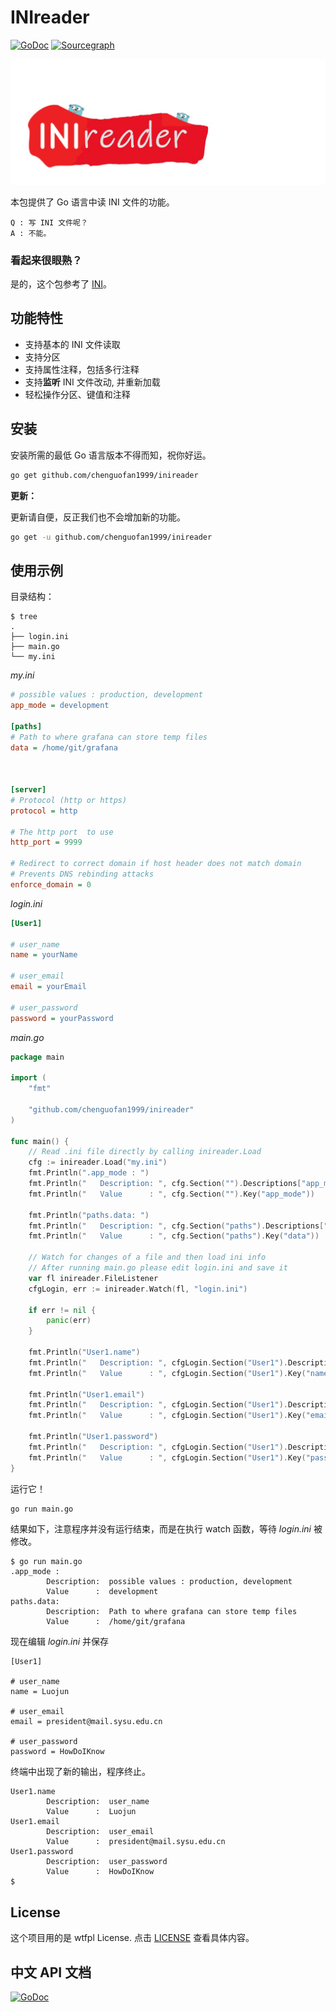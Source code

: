 # INIreader


[![GoDoc](https://img.shields.io/badge/GoDoc-Reference-blue?style=for-the-badge&logo=go)](https://pkg.go.dev/github.com/chenguofan1999/inireader)
[![Sourcegraph](https://img.shields.io/badge/view%20on-Sourcegraph-brightgreen.svg?style=for-the-badge&logo=sourcegraph)](https://sourcegraph.com/github.com/chenguofan1999/iniReader)

![](icon.jpg)

本包提供了 Go 语言中读 INI 文件的功能。

```
Q : 写 INI 文件呢？  
A : 不能。
```

### 看起来很眼熟？

是的，这个包参考了 [INI](https://github.com/go-ini/ini)。  


## 功能特性

- 支持基本的 INI 文件读取
- 支持分区
- 支持属性注释，包括多行注释
- 支持**监听** INI 文件改动, 并重新加载
- 轻松操作分区、键值和注释

## 安装

安装所需的最低 Go 语言版本不得而知，祝你好运。

```sh
go get github.com/chenguofan1999/inireader
```

**更新：**

更新请自便，反正我们也不会增加新的功能。

```sh
go get -u github.com/chenguofan1999/inireader
```

## 使用示例

目录结构：

```
$ tree
.
├── login.ini
├── main.go
└── my.ini
```

*my.ini*

```ini
# possible values : production, development
app_mode = development

[paths]
# Path to where grafana can store temp files
data = /home/git/grafana



[server]
# Protocol (http or https)
protocol = http

# The http port  to use
http_port = 9999

# Redirect to correct domain if host header does not match domain
# Prevents DNS rebinding attacks
enforce_domain = 0
```

*login.ini*

```ini
[User1]

# user_name
name = yourName

# user_email
email = yourEmail

# user_password
password = yourPassword
```


*main.go*

```go
package main

import (
	"fmt"

	"github.com/chenguofan1999/inireader"
)

func main() {
	// Read .ini file directly by calling inireader.Load
	cfg := inireader.Load("my.ini")
	fmt.Println(".app_mode : ")
	fmt.Println("	Description: ", cfg.Section("").Descriptions["app_mode"])
	fmt.Println("	Value      : ", cfg.Section("").Key("app_mode"))

	fmt.Println("paths.data: ")
	fmt.Println("	Description: ", cfg.Section("paths").Descriptions["data"])
	fmt.Println("	Value      : ", cfg.Section("paths").Key("data"))

	// Watch for changes of a file and then load ini info
	// After running main.go please edit login.ini and save it
	var fl inireader.FileListener
	cfgLogin, err := inireader.Watch(fl, "login.ini")

	if err != nil {
		panic(err)
	}

	fmt.Println("User1.name")
	fmt.Println("	Description: ", cfgLogin.Section("User1").Descriptions["name"])
	fmt.Println("	Value      : ", cfgLogin.Section("User1").Key("name"))

	fmt.Println("User1.email")
	fmt.Println("	Description: ", cfgLogin.Section("User1").Descriptions["email"])
	fmt.Println("	Value      : ", cfgLogin.Section("User1").Key("email"))

	fmt.Println("User1.password")
	fmt.Println("	Description: ", cfgLogin.Section("User1").Descriptions["password"])
	fmt.Println("	Value      : ", cfgLogin.Section("User1").Key("password"))
}
```

运行它！

```sh
go run main.go
```


结果如下，注意程序并没有运行结束，而是在执行 watch 函数，等待 *login.ini* 被修改。

```
$ go run main.go
.app_mode : 
        Description:  possible values : production, development
        Value      :  development
paths.data: 
        Description:  Path to where grafana can store temp files
        Value      :  /home/git/grafana
```

现在编辑 *login.ini* 并保存

```
[User1]

# user_name
name = Luojun

# user_email
email = president@mail.sysu.edu.cn

# user_password
password = HowDoIKnow
```

终端中出现了新的输出，程序终止。

```
User1.name
        Description:  user_name
        Value      :  Luojun
User1.email
        Description:  user_email
        Value      :  president@mail.sysu.edu.cn
User1.password
        Description:  user_password
        Value      :  HowDoIKnow
$
```



## License

这个项目用的是 wtfpl License.
点击 [LICENSE](https://github.com/anak10thn/WTFPL) 查看具体内容。

## 中文 API 文档

[![GoDoc](https://img.shields.io/badge/GoDoc-Reference-blue?style=for-the-badge&logo=go)](doc_zh_CN.md)